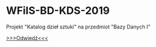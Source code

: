 # WFiIS-BD-KDS-2019
Projekt "Katalog dzieł sztuki" na przedmiot "Bazy Danych I"

[>>>Odwiedź<<<](185.238.75.42:10080/)
